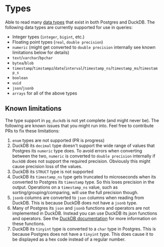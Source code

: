 # Types

Able to read many [data types](https://www.postgresql.org/docs/current/datatype.html) that exist in both Postgres and DuckDB. The following data types are currently supported for use in queries:

- Integer types (`integer`, `bigint`, etc.)
- Floating point types (`real`, `double precision`)
- `numeric` (might get converted to `double precision` internally see known limitations below for details)
- `text`/`varchar`/`bpchar`
- `bytea`/`blob`
- `timestamp`/`timstampz`/`date`/`interval`/`timestamp_ns`/`timestamp_ms`/`timestamp_s`
- `boolean`
- `uuid`
- `json`/`jsonb`
- `arrays` for all of the above types

## Known limitations

The type support in `pg_duckdb` is not yet complete (and might never be). The
following are known issues that you might run into. Feel free to contribute PRs
to fix these limitations:

1. `enum` types are not supported (PR is progress)
2. DuckDB its `decimal` type doesn't support the wide range of values that Postgres its `numeric` type does. To avoid errors when converting between the two, `numeric` is converted to `double precision` internally if `DuckDB` does not support the required precision. Obviously this might cause precision loss of the values.
3. DuckDB its `STRUCT` type is not supported
4. DuckDB its `timestamp_ns` type gets truncated to microseconds when its converted to Postgres its `timestamp` type. So this loses precision in the output. Operations on a `timestamp_ns` value, such as sorting/grouping/comparing, will use the full precision though.
5. `jsonb` columns are converted to `json` columns when reading from DuckDB. This is because DuckDB does not have a `jsonb` type.
6. Many of Postgres its `json` and `jsonb` functions and operators are not implemented in DuckDB. Instead you can use DuckDB its json functions and operators. See the [DuckDB documentation](https://duckdb.org/docs/data/json/json_functions) for more information on these functions.
7. DuckDB its `tinyint` type is converted to a `char` type in Postgres. This is because Postgres does not have a `tinyint` type. This does cause it to be displayed as a hex code instead of a regular number.
